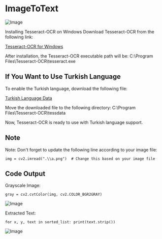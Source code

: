 # ImageToText

![Image](https://github.com/user-attachments/assets/8413b15e-a4c2-4609-aba1-0675412e5e3b)


Installing Tesseract-OCR on Windows
Download Tesseract-OCR from the following link:

[Tesseract-OCR for Windows](https://docs.coro.net/featured/agent/install-tesseract-windows/ )

After installation, the Tesseract-OCR executable path will be:
C:\Program Files\Tesseract-OCR\tesseract.exe  


## If You Want to Use Turkish Language
To enable the Turkish language, download the following file:

[Turkish Language Data](https://github.com/tesseract-ocr/tessdata/blob/master/tur.traineddata)

Move the downloaded file to the following directory:
C:\Program Files\Tesseract-OCR\tessdata  

Now, Tesseract-OCR is ready to use with Turkish language support.


## Note 
Note: Don't forget to update the following line according to your image file:


`img = cv2.imread(".\\a.png")  # Change this based on your image file`


## Code Output
Grayscale Image:

`gray = cv2.cvtColor(img, cv2.COLOR_BGR2GRAY)`

![Image](https://github.com/user-attachments/assets/b10d4157-b542-4a97-a7c1-9e769b275142)


Extracted Text:

`for x, y, text in sorted_list:
    print(text.strip())`
    
![Image](https://github.com/user-attachments/assets/515ced18-49f8-40a2-a796-9bf1b5af7394)


